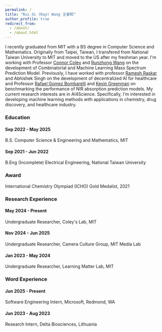 ```yaml
---
permalink: /
title: "Rui-Xi (Ray) Wang 王睿熙"
author_profile: true
redirect_from: 
  - /about/
  - /about.html
---
```


I recently graduated from MIT with a BS degree in Computer Science and Mathematics. Originally from Taipei, Taiwan, I transfered from National Taiwan 
University to MIT and moved to the US after my freshman year. I'm working with Professor [Connor Coley](https://coley.mit.edu/)
and [Runzhong Wang](https://runzhong.wang/) on the development of Combinatorial and Machine Learning Mass Spectrum Prediction Model.  Previously, I have worked with professor [Ramesh Raskar](https://www.media.mit.edu/groups/camera-culture/overview/) and Abhishek Singh on the development of
decentralized AI for healthcare and Professor [Rafael Gomez Bombarelli](https://gomezbombarelli.mit.edu/) and 
[Kevin Greenman](https://www.kevinpgreenman.com/) on benchmarking the performance of NIR absorption prediction models. My current research 
interests are in AI4Science. Specifically, I'm interested in developing machine learning methods with applications in chemistry, drug 
discovery, and healthcare industry. 

### Education
#### Sep 2022 - May 2025
B.S. Computer Science & Engineering and Mathematics, MIT 

#### Sep 2021 - Jun 2022 
B.Eng (Incomplete) Electrical Engineering, National Taiwan University 

### Award
International Chemistry Olympiad (ICHO) Gold Medalist, 2021

### Research Experience
#### May 2024 - Present 
Undergraduate Researcher, Coley's Lab, MIT 

#### Nov 2024 - Jun 2025 
Undergraduate Researcher, Camera Culture Group, MIT Media Lab

#### Jan 2023 - May 2024 
Undergraduate Researcher, Learning Matter Lab, MIT 

### Word Experience
#### Jun 2025 - Present
Software Engineering Intern, Microsoft, Redmond, WA

#### Jun 2023 - Aug 2023 
Research Intern, Delta Biosciences, Lithuania




